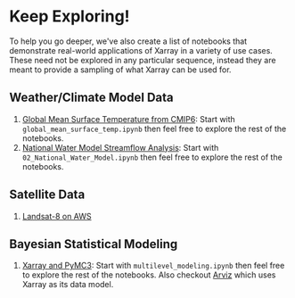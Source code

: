 # Keep Exploring!

To help you go deeper, we've also create a list of notebooks that
demonstrate real-world applications of Xarray in a variety of use cases. These
need not be explored in any particular sequence, instead they are meant to
provide a sampling of what Xarray can be used for.

## Weather/Climate Model Data

1. [Global Mean Surface Temperature from CMIP6](https://gallery.pangeo.io/repos/pangeo-gallery/cmip6/):
   Start with `global_mean_surface_temp.ipynb` then feel free to explore the
   rest of the notebooks.
   <!-- 1. [Natural climate variability in the CESM Large Ensemble](https://aws-uswest2-binder.pangeo.io/v2/gh/NCAR/cesm-lens-aws/master?urlpath=lab) -->
1. [National Water Model Streamflow Analysis](https://gallery.pangeo.io/repos/rsignell-usgs/esip-gallery/):
   Start with `02_National_Water_Model.ipynb` then feel free to explore the rest
   of the notebooks.

## Satellite Data

1. [Landsat-8 on AWS](https://aws-uswest2-binder.pangeo.io/v2/gh/pangeo-data/landsat-8-tutorial-gallery/master/?urlpath=git-pull?repo=https://github.com/pangeo-data/landsat-8-tutorial-gallery%26amp%3Burlpath=lab/tree/landsat-8-tutorial-gallery/landsat8.ipynb%3Fautodecode)

## Bayesian Statistical Modeling

1. [Xarray and PyMC3](https://mybinder.org/v2/gh/pymc-devs/pymc3/main?filepath=%2Fdocs%2Fsource%2Fnotebooks):
   Start with `multilevel_modeling.ipynb` then feel free to explore the rest of
   the notebooks. Also checkout [Arviz](https://arviz-devs.github.io/arviz/)
   which uses Xarray as its data model.
